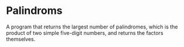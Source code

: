 # Palindroms
 A program that returns the largest number of palindromes, which is the product of two simple five-digit numbers, and returns the factors themselves.
